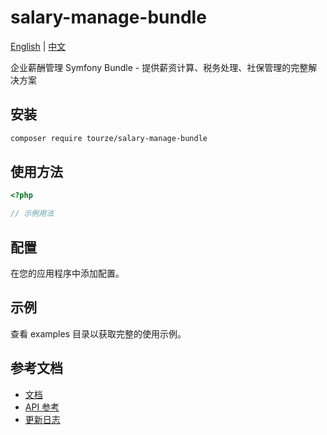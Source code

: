 # salary-manage-bundle

[English](README.md) | [中文](README.zh-CN.md)

企业薪酬管理 Symfony Bundle - 提供薪资计算、税务处理、社保管理的完整解决方案

## 安装

```bash
composer require tourze/salary-manage-bundle
```

## 使用方法

```php
<?php

// 示例用法
```

## 配置

在您的应用程序中添加配置。

## 示例

查看 examples 目录以获取完整的使用示例。

## 参考文档

- [文档](docs/)
- [API 参考](docs/api.md)
- [更新日志](CHANGELOG.md)
